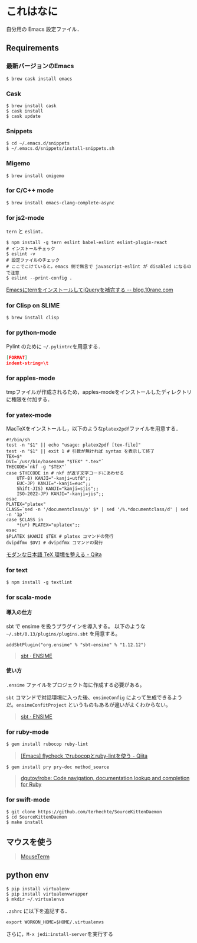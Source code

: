 # これはなに

自分用の Emacs 設定ファイル．

## Requirements

### 最新バージョンのEmacs

```shell
$ brew cask install emacs
```

### Cask

```shell
$ brew install cask
$ cask install
$ cask update
```

### Snippets

```shell
$ cd ~/.emacs.d/snippets
$ ~/.emacs.d/snippets/install-snippets.sh
```

### Migemo

```shell
$ brew install cmigemo
```

### for C/C++ mode

```shell
$ brew install emacs-clang-complete-async
```

### for js2-mode

`tern` と `eslint`．

```shell
$ npm install -g tern eslint babel-eslint eslint-plugin-react
# インストールチェック
$ eslint -v
# 設定ファイルのチェック
# ここでこけていると，emacs 側で無言で javascript-eslint が disabled になるので注意
$ eslint --print-config .
```

[EmacsにternをインストールしてjQueryを補完する -- blog.10rane.com](http://blog.10rane.com/2015/08/06/how-to-install-and-setup-tern/)

### for Clisp on SLIME

```shell
$ brew install clisp
```

### for python-mode

Pylint のために `~/.pylintrc`を用意する．

```json
[FORMAT]
indent-string=\t
```

### for apples-mode

tmpファイルが作成されるため，apples-modeをインストールしたディレクトリに権限を付加する．

### for yatex-mode

MacTeXをインストールし，以下のような`platex2pdf`ファイルを用意する．

``` shell
#!/bin/sh
test -n "$1" || echo "usage: platex2pdf [tex-file]"
test -n "$1" || exit 1 # 引数が無ければ syntax を表示して終了
TEX=$*
DVI=`/usr/bin/basename "$TEX" ".tex"`
THECODE=`nkf -g "$TEX"`
case $THECODE in # nkf が返す文字コードにあわせる
    UTF-8) KANJI="-kanji=utf8";;
    EUC-JP) KANJI="-kanji=euc";;
    Shift-JIS) KANJI="kanji=sjis";;
    ISO-2022-JP) KANJI="-kanji=jis";;
esac
PLATEX="platex"
CLASS=`sed -n '/documentclass/p' $* | sed '/%.*documentclass/d' | sed -n '1p'`
case $CLASS in
    *{u*) PLATEX="uplatex";;
esac
$PLATEX $KANJI $TEX # platex コマンドの発行
dvipdfmx $DVI # dvipdfmx コマンドの発行
```

[モダンな日本語 TeX 環境を整える - Qiita](http://qiita.com/ynakayama/items/706ae9e59c1b6fd3e3d2)

### for text

``` shell
$ npm install -g textlint
```

### for scala-mode

#### 導入の仕方

sbt で ensime を扱うプラグインを導入する。
以下のような `~/.sbt/0.13/plugins/plugins.sbt` を用意する。

``` text
addSbtPlugin("org.ensime" % "sbt-ensime" % "1.12.12")
```

> [sbt · ENSIME](http://ensime.org/build_tools/sbt/#install)

#### 使い方

`.ensime` ファイルをプロジェクト毎に作成する必要がある。

`sbt` コマンドで対話環境に入った後、`ensimeConfig` によって生成できるようだ。`ensimeConfitProject` というものもあるが違いがよくわからない。

> [sbt · ENSIME](http://ensime.org/build_tools/sbt/#core-commands)

### for ruby-mode

``` shell
$ gem install rubocop ruby-lint
```

> [[Emacs] flycheck でrubocopとruby-lintを使う - Qiita](http://qiita.com/aKenjiKato/items/9ff1a153691e947113bb)

``` shell
$ gem install pry pry-doc method_source
```

> [dgutov/robe: Code navigation, documentation lookup and completion for Ruby](https://github.com/dgutov/robe)

### for swift-mode

``` shell
$ git clone https://github.com/terhechte/SourceKittenDaemon
$ cd SourceKittenDaemon
$ make install
```

## マウスを使う

>[MouseTerm](https://bitheap.org/mouseterm/)

## python env

```shell
$ pip install virtualenv
$ pip install virtualenvwrapper
$ mkdir ~/.virtualenvs
```

`.zshrc` に以下を追記する．

```shell
export WORKON_HOME=$HOME/.virtualenvs
```

さらに，`M-x jedi:install-server`を実行する

